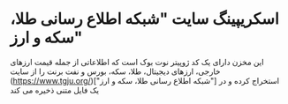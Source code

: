 # اسکریپینگ سایت "شبکه اطلاع رسانی طلا، سکه و ارز"
این مخزن دارای یک کد ژوپیتر نوت بوک است که اطلاعاتی از جمله قیمت ارزهای خارجی، ارزهای دیجیتال، طلا، سکه، بورس و نفت برنت را از سایت (https://www.tgju.org/)["شبکه اطلاع رسانی طلا، سکه و ارز"]
استخراج کرده و در یک فایل متنی ذخیره می کند
